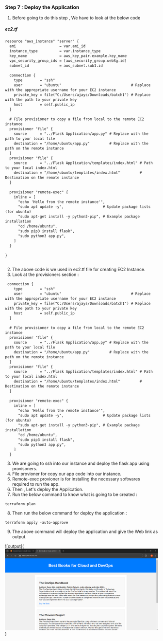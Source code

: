 ### Step 7 : Deploy the Application

1. Before going to do this step , We have to look at the below code

##### ec2.tf
```
resource "aws_instance" "server" {
  ami                    = var.ami_id
  instance_type          = var.instance_type
  key_name               = aws_key_pair.example.key_name
  vpc_security_group_ids = [aws_security_group.webSg.id]
  subnet_id              = aws_subnet.sub1.id

  connection {
    type        = "ssh"
    user        = "ubuntu"                                # Replace with the appropriate username for your EC2 instance
    private_key = file("C:/Users/ajays/Downloads/batch1") # Replace with the path to your private key
    host        = self.public_ip
  }

  # File provisioner to copy a file from local to the remote EC2 instance
  provisioner "file" {
    source      = "../Flask Application/app.py" # Replace with the path to your local file
    destination = "/home/ubuntu/app.py"         # Replace with the path on the remote instance
  }
  provisioner "file" {
    source      = "../Flask Application/templates/index.html" # Path to your local index.html
    destination = "/home/ubuntu/templates/index.html"         # Destination on the remote instance
  }

  provisioner "remote-exec" {
    inline = [
      "echo 'Hello from the remote instance'",
      "sudo apt update -y",                  # Update package lists (for ubuntu)
      "sudo apt-get install -y python3-pip", # Example package installation
      "cd /home/ubuntu",
      "sudo pip3 install flask",
      "sudo python3 app.py",
    ]
  }

}


```
2. The above code is we used in ec2.tf file for creating EC2 Instance.
3. Look at the provisioners section :
```
 connection {
    type        = "ssh"
    user        = "ubuntu"                                # Replace with the appropriate username for your EC2 instance
    private_key = file("C:/Users/ajays/Downloads/batch1") # Replace with the path to your private key
    host        = self.public_ip
  }

  # File provisioner to copy a file from local to the remote EC2 instance
  provisioner "file" {
    source      = "../Flask Application/app.py" # Replace with the path to your local file
    destination = "/home/ubuntu/app.py"         # Replace with the path on the remote instance
  }
  provisioner "file" {
    source      = "../Flask Application/templates/index.html" # Path to your local index.html
    destination = "/home/ubuntu/templates/index.html"         # Destination on the remote instance
  }

  provisioner "remote-exec" {
    inline = [
      "echo 'Hello from the remote instance'",
      "sudo apt update -y",                  # Update package lists (for ubuntu)
      "sudo apt-get install -y python3-pip", # Example package installation
      "cd /home/ubuntu",
      "sudo pip3 install flask",
      "sudo python3 app.py",
    ]
  }

```
3. We are going to ssh into our instance and deploy the flask app using provisoners.
4. File provioner for copy our app code into our instance.
5. Remote-exec provioner is for installing the necessary softwares required to run the app.
6. Then , Let's deploy the Application.
7. Run the below command to know what is going to be created :
```
terraform plan
```
8. Then run the below command for deploy the application :
```
terraform apply -auto-approve
```
9. The above command will deploy the application and give the Web link as output.

![output](![alt text](image.png))
